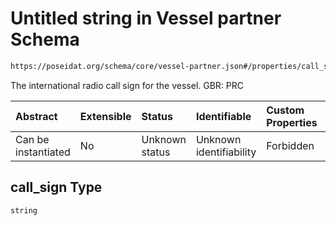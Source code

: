 # Untitled string in Vessel partner Schema

```txt
https://poseidat.org/schema/core/vessel-partner.json#/properties/call_sign
```

The international radio call sign for the vessel. GBR: PRC

| Abstract            | Extensible | Status         | Identifiable            | Custom Properties | Additional Properties | Access Restrictions | Defined In                                                                      |
| :------------------ | :--------- | :------------- | :---------------------- | :---------------- | :-------------------- | :------------------ | :------------------------------------------------------------------------------ |
| Can be instantiated | No         | Unknown status | Unknown identifiability | Forbidden         | Allowed               | none                | [vessel-partner.json*](schemas/core/vessel-partner.json "open original schema") |

## call_sign Type

`string`
